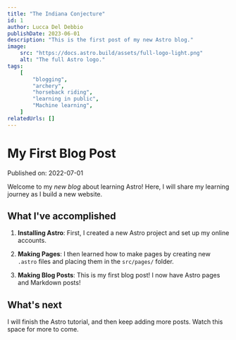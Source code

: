 ```yaml
---
title: "The Indiana Conjecture"
id: 1
author: Lucca Del Debbio
publishDate: 2023-06-01
description: "This is the first post of my new Astro blog."
image:
    src: "https://docs.astro.build/assets/full-logo-light.png"
    alt: "The full Astro logo."
tags:
    [
        "blogging",
        "archery",
        "horseback riding",
        "learning in public",
        "Machine learning",
    ]
relatedUrls: []
---
```


# My First Blog Post

Published on: 2022-07-01

Welcome to my _new blog_ about learning Astro! Here, I will share my learning journey as I build a new website.

## What I've accomplished

1. **Installing Astro**: First, I created a new Astro project and set up my online accounts.

2. **Making Pages**: I then learned how to make pages by creating new `.astro` files and placing them in the `src/pages/` folder.

3. **Making Blog Posts**: This is my first blog post! I now have Astro pages and Markdown posts!

## What's next

I will finish the Astro tutorial, and then keep adding more posts. Watch this space for more to come.
